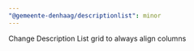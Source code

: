 ```yaml
---
"@gemeente-denhaag/descriptionlist": minor
---
```


Change Description List grid to always align columns
